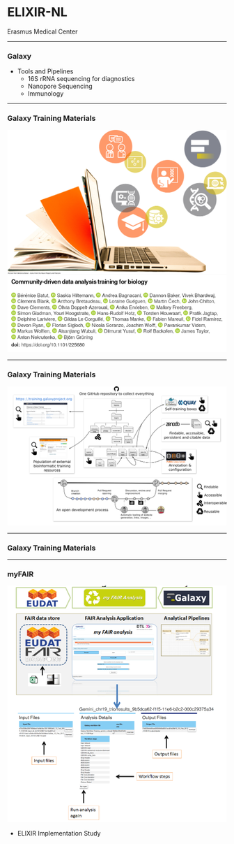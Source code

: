 # ELIXIR-NL

Erasmus Medical Center

---

### Galaxy

- Tools and Pipelines
  - 16S rRNA sequencing for diagnostics
  - Nanopore Sequencing
  - Immunology


---

### Galaxy Training Materials

![](assets/images/training/cover_art.png)
![](2018-ELIXIR-NL/images/trainingpaper.png)

---

### Galaxy Training Materials

![](assets/images/training/infra_4.png)


---

### Galaxy Training Materials

---

### myFAIR

![an image](2018-ELIXIR-NL/images/myfair.png)

- ELIXIR Implementation Study
